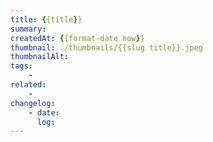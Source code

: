 ```yaml
---
title: {{title}}
summary:
createdAt: {{format-date now}}
thumbnail: ./thumbnails/{{slug title}}.jpeg
thumbnailAlt:
tags:
    -
related:
    -
changelog:
    - date:
      log:
---
```

